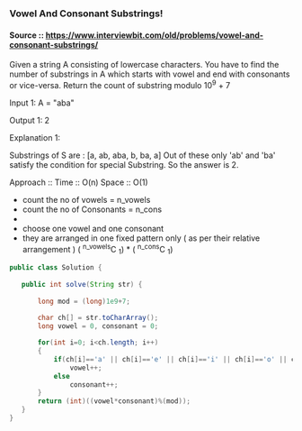 ### Vowel And Consonant Substrings!

#### Source :: https://www.interviewbit.com/old/problems/vowel-and-consonant-substrings/

Given a string A consisting of lowercase characters.
You have to find the number of substrings in A which starts with vowel and end with consonants or vice-versa.
Return the count of substring modulo 10<sup>9</sup> + 7

Input 1:
A = "aba"

Output 1:
 2

Explanation 1:

 Substrings of S are : [a, ab, aba, b, ba, a] Out of these only 'ab' and 'ba' satisfy the condition 
 for special Substring. So the answer is 2.


 Approach :: Time :: O(n) Space :: O(1)

  - count the no of vowels = n_vowels
  - count the no of Consonants = n_cons
  - 
  - choose one vowel and one consonant 
  - they are arranged in one fixed pattern only ( as per their relative arrangement )
    ( <sup>n_vowels</sup>C <sub>1</sub>) * ( <sup>n_cons</sup>C <sub>1</sub>)


 ```java
 public class Solution {    
    
    public int solve(String str) {
        
        long mod = (long)1e9+7;
        
        char ch[] = str.toCharArray();
        long vowel = 0, consonant = 0;

        for(int i=0; i<ch.length; i++)
        {
            if(ch[i]=='a' || ch[i]=='e' || ch[i]=='i' || ch[i]=='o' || ch[i]=='u')
                vowel++;
            else
                consonant++;
        }
        return (int)((vowel*consonant)%(mod));
    }
}
 ```